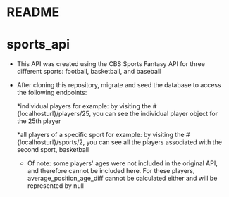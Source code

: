 # README

# sports_api

* This API was created using the CBS Sports Fantasy API for three different sports: football, basketball, and baseball

* After cloning this repository, migrate and seed the database to access the following endpoints:

  \*individual players
  for example: by visiting the #{localhosturl}/players/25, you can see the individual player object for the 25th player

  \*all players of a specific sport
  for example: by visiting the #{localhosturl}/sports/2, you can see all the players associated with the second sport, basketball

  * Of note: some players' ages were not included in the original API, and therefore cannot be included here. For these players, average_position_age_diff cannot be calculated either and will be represented by null
